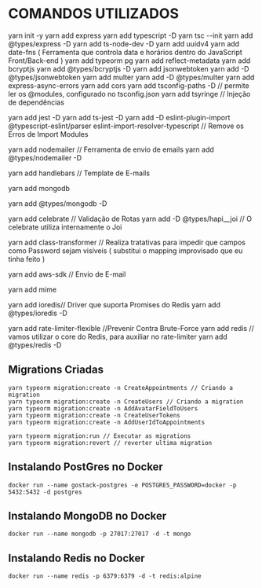 # COMANDOS UTILIZADOS

  yarn init  -y
  yarn add express
  yarn add typescript -D
  yarn tsc --init
  yarn add @types/express -D
  yarn add ts-node-dev -D
  yarn add uuidv4
  yarn add date-fns ( Ferramenta que controla data e horários dentro do JavaScript Front/Back-end )
  yarn add typeorm pg
  yarn add reflect-metadata
  yarn add bcryptjs
  yarn add @types/bcryptjs -D
  yarn add jsonwebtoken
  yarn add -D @types/jsonwebtoken
  yarn add multer
  yarn add -D @types/multer
  yarn add express-async-errors
  yarn add cors
  yarn add tsconfig-paths -D // permite ler os @modules, configurado no tsconfig.json
  yarn add tsyringe // Injeção de dependências

  yarn add jest -D
  yarn add ts-jest -D
  yarn add -D eslint-plugin-import @typescript-eslint/parser eslint-import-resolver-typescript // Remove os Erros de Import Modules

  yarn add nodemailer // Ferramenta de envio de emails
  yarn add @types/nodemailer -D

  yarn add handlebars // Template de E-mails

  yarn add mongodb

  yarn add @types/mongodb -D

  yarn add celebrate // Validação de Rotas
  yarn add -D @types/hapi__joi // O celebrate utiliza internamente o Joi

  yarn add class-transformer // Realiza tratativas para impedir que campos como Password sejam visíveis ( substitui o mapping improvisado que eu tinha feito )

  yarn add aws-sdk // Envio de E-mail

  yarn add mime

  yarn add ioredis// Driver que suporta Promises do Redis
  yarn add @types/ioredis -D

  yarn add rate-limiter-flexible //Prevenir Contra Brute-Force
  yarn add redis // vamos utilizar o core do Redis, para auxiliar no rate-limiter
  yarn add  @types/redis -D

## Migrations Criadas
    yarn typeorm migration:create -n CreateAppointments // Criando a migration
    yarn typeorm migration:create -n CreateUsers // Criando a migration
    yarn typeorm migration:create -n AddAvatarFieldToUsers
    yarn typeorm migration:create -n CreateUserTokens
    yarn typeorm migration:create -n AddUserIdToAppointments

    yarn typeorm migration:run // Executar as migrations
    yarn typeorm migration:revert // reverter ultima migration

## Instalando PostGres no Docker
    docker run --name gostack-postgres -e POSTGRES_PASSWORD=docker -p 5432:5432 -d postgres
## Instalando MongoDB no Docker
    docker run --name mongodb -p 27017:27017 -d -t mongo
## Instalando Redis no Docker
    docker run --name redis -p 6379:6379 -d -t redis:alpine